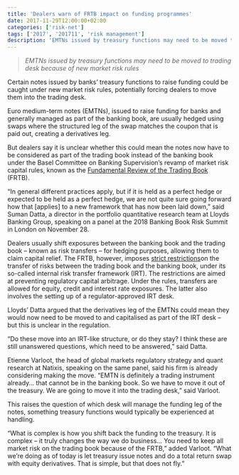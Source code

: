 ```yaml
---
title: 'Dealers warn of FRTB impact on funding programmes'
date: 2017-11-29T12:00:00+02:00
categories: ['risk-net']
tags: ['2017', '201711', 'risk management']
description: 'EMTNs issued by treasury functions may need to be moved to trading desk because of new market risk rules'
---
```


> _EMTNs issued by treasury functions may need to be moved to trading desk because of new market risk rules_

Certain notes issued by banks’ treasury functions to raise funding could be caught under new market risk rules, potentially forcing dealers to move them into the trading desk.

Euro medium-term notes (EMTNs), issued to raise funding for banks and generally managed as part of the banking book, are usually hedged using swaps where the structured leg of the swap matches the coupon that is paid out, creating a derivatives leg.

But dealers say it is unclear whether this could mean the notes now have to be considered as part of the trading book instead of the banking book under the Basel Committee on Banking Supervision’s revamp of market risk capital rules, known as the [Fundamental Review of the Trading Book](https://www.risk.net/risk-management/5355846/frtb-basel-mulls-capital-relief-for-internal-model-desk-fails) (FRTB).

“In general different practices apply, but if it is held as a perfect hedge or expected to be held as a perfect hedge, we are not quite sure going forward how that [applies] to a new framework that has now been laid down,” said Suman Datta, a director in the portfolio quantitative research team at Lloyds Banking Group, speaking on a panel at the 2018 Banking Book Risk Summit in London on November 28.

Dealers usually shift exposures between the banking book and the trading book – known as risk transfers – for hedging purposes, allowing them to claim capital relief. The FRTB, however, imposes [strict restrictions](https://www.risk.net/risk-management/2478583/frtb-survey-risk-transfer-shake-hits-home)on the transfer of risks between the trading book and the banking book, under its so-called internal risk transfer framework (IRT). The restrictions are aimed at preventing regulatory capital arbitrage. Under the rules, transfers are allowed for equity, credit and interest rate exposures. The latter also involves the setting up of a regulator-approved IRT desk.

Lloyds’ Datta argued that the derivatives leg of the EMTNs could mean they would now need to be moved to and capitalised as part of the IRT desk – but this is unclear in the regulation.

“Do these move into an IRT-like structure, or do they stay? I think these are still unanswered questions, which need to be answered,” said Datta.

Etienne Varloot, the head of global markets regulatory strategy and quant research at Natixis, speaking on the same panel, said his firm is already considering making the move. “EMTN is definitely a trading instrument already… that cannot be in the banking book. So we have to move it out of the treasury. We are going to move it into the trading desk,” said Varloot.

This raises the question of which desk will manage the funding leg of the notes, something treasury functions would typically be experienced at handling.

“What is complex is how you shift back the funding to the treasury. It is complex – it truly changes the way we do business… You need to keep all market risk on the trading book because of the FRTB,” added Varloot. “What we’re doing as of today is let treasury issue notes and do a total return swap with equity derivatives. That is simple, but that does not fly.”

